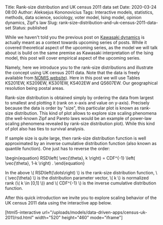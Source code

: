 Title: Rank-size distribution and UK census 2011 data set
Date: 2020-03-24 08:00
Author: Aleksejus Kononovicius
Tags: Interactive models, statistics, methods, data science, sociology, voter model, Ising model, opinion dynamics, Zipf's law
Slug: rank-size-distribution-and-uk-census-2011-data-set
Status: published

While we haven't told you the previous post on
[Kawasaki dynamics]({filename}/articles/2020/kawasaki-ising-model.md) is actually
meant as a context towards upcoming series of posts. While it covered
theoretical aspect of the upcoming series, as the model we will talk about is
build on the same premise as Kawasaki interpretation of the Ising model, this
post will cover empirical aspect of the upcoming series.

Namely, here we introduce you to the rank-size distributions and illustrate the
concept using UK census 2011 data. Note that the data is freely available from
[NOMIS website](https://www.nomisweb.co.uk/query/select/getdatasetbytheme.asp?opt=3&theme=&subgrp=)).
Here in this post we will use Tables KS201EW, KS209EW, KS301EW, KS402EW and
QS607EW. Our geographical resolution being postal areas.

<!--more-->

Rank-size distribution is obtained simply by ordering the data from largest
to smallest and plotting it (rank on x-axis and value on y-axis). Precisely
because the data is order by "size", this particular plot is known as rank-size
distribution. This kind of plot allows to explore size scaling phenomena (the
well-known Zipf and Pareto laws would be an example of power-law scaling
phenomena revealed by rank-size distribution plot). While this kind of plot
also has ties to survival analysis.

If sample size is quite large, then rank-size distribution function is well
approximated by an inverse cumulative distribution function (also known as
quantile function). One just has to reverse the order:

\begin{equation}
RSD\left( \vec{\theta}, k \right) = CDF^{-1} \left( \vec{\theta}, 1-k \right) .
\end{equation}

In the above \\\( RSD\left(\dots\right) \\\) is the rank-size distribution
function, \\\( \vec{\theta} \\\) is the distribution parameter vector,
\\\( k \\\) is normalized rank (\\\( k \in [0,1] \\\)) and \\\( CDF^{-1} \\\)
is the inverse cumulative distribution function.

After this quick introduction we invite you to explore scaling behavior of the
UK census 2011 data using the interactive app below.

[html5-interactive url="/uploads/models/data-driven-apps/census-uk-2011/rsd.html"
width="520" height="460" mode="iframe"]

